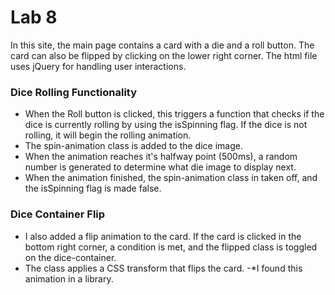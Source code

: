 # Lab 8

In this site, the main page contains a card with a die and a roll button. The card can also be flipped by clicking on the lower right corner. The html file uses jQuery for handling user interactions.

### Dice Rolling Functionality
- When the Roll button is clicked, this triggers a function that checks if the dice is currently rolling by using the isSpinning flag. If the dice is not rolling, it will begin the rolling animation.
- The spin-animation class is added to the dice image.
- When the animation reaches it's halfway point (500ms), a random number is generated to determine what die image to display next. 
- When the animation finished, the spin-animation class in taken off, and the isSpinning flag is made false.

### Dice Container Flip
- I also added a flip animation to the card. If the card is clicked in the bottom right corner, a condition is met, and the flipped class is toggled on the dice-container. 
- The class applies a CSS transform that flips the card. -*I found this animation in a library.
